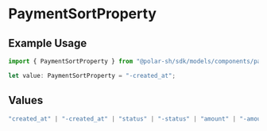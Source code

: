 # PaymentSortProperty

## Example Usage

```typescript
import { PaymentSortProperty } from "@polar-sh/sdk/models/components/paymentsortproperty.js";

let value: PaymentSortProperty = "-created_at";
```

## Values

```typescript
"created_at" | "-created_at" | "status" | "-status" | "amount" | "-amount" | "method" | "-method"
```